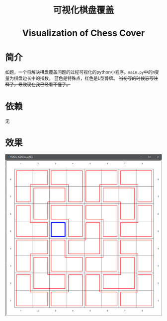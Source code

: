 <div align="center">  

# 可视化棋盘覆盖
# Visualization of Chess Cover

</div>

# 简介
如题，一个将解决棋盘覆盖问题的过程可视化的python小程序。`main.py`中的`N`变量为棋盘边长中的指数。
蓝色是特殊点，红色是L型骨牌。
~~当初写的时候忘写注释了，导致现在我已经看不懂了。~~

# 依赖
无

# 效果
![image](https://github.com/passerbyzhao/ChessCoverVisualization/blob/d6ace011f58a80e364bc020af319c30702c40294/img.png)
